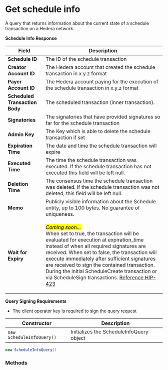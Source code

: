 # Get schedule info

A query that returns information about the current state of a schedule transaction on a Hedera network.

**Schedule Info Response**

| Field                          | Description                                                                                                                         |
| ------------------------------ | ----------------------------------------------------------------------------------------------------------------------------------- |
| **Schedule ID**                | The ID of the schedule transaction                                                                                                  |
| **Creator Account ID**         | The Hedera account that created the schedule transaction in x.y.z format                                                            |
| **Payer Account ID**           | The Hedera account paying for the execution of the schedule transaction in x.y.z format                                             |
| **Scheduled Transaction Body** | The scheduled transaction (inner transaction).                                                                                      |
| **Signatories**                | The signatories that have provided signatures so far for the schedule transaction                                                   |
| **Admin Key**                  | The Key which is able to delete the schedule transaction if set                                                                     |
| **Expiration Time**            | The date and time the schedule transaction will expire                                                                              |
| **Executed Time**              | The time the schedule transaction was executed. If the schedule transaction has not executed this field will be left null.          |
| **Deletion Time**              | The consensus time the schedule transaction was deleted. If the schedule transaction was not deleted, this field will be left null. |
| **Memo**                       | Publicly visible information about the Schedule entity, up to 100 bytes. No guarantee of uniqueness.                                |
| **Wait for Expiry**            | <p><em><mark style="background-color:yellow;">Coming soon...</mark></em><br>When set to true, the transaction will be evaluated for execution at expiration_time instead of when all required signatures are received. When set to false, the transaction will execute immediately after sufficient signatures are received to sign the contained transaction. During the initial ScheduleCreate transaction or via ScheduleSign transactions. <a href="https://hips.hedera.com/hip/hip-423">Reference HIP-423</a></p>                                                                                                           |

**Query Signing Requirements**

* The client operator key is required to sign the query request

| Constructor               | Description                              |
| ------------------------- | ---------------------------------------- |
| `new ScheduleInfoQuery()` | Initializes the ScheduleInfoQuery object |

```java
new ScheduleInfoQuery()
```

### Methods
